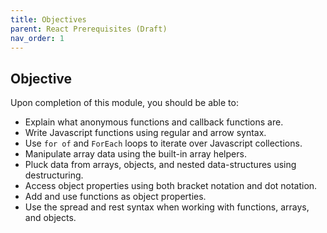 ```yaml
---
title: Objectives
parent: React Prerequisites (Draft)
nav_order: 1
---
```


## Objective

Upon completion of this module, you should be able to:

- Explain what anonymous functions and callback functions are.
- Write Javascript functions using regular and arrow syntax.
- Use `for of` and `ForEach` loops to iterate over Javascript collections.
- Manipulate array data using the built-in array helpers.
- Pluck data from arrays, objects, and nested data-structures using destructuring.
- Access object properties using both bracket notation and dot notation.
- Add and use functions as object properties.
- Use the spread and rest syntax when working with functions, arrays, and objects.
